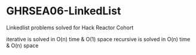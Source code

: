 # GHRSEA06-LinkedList
Linkedlist problems solved for Hack Reactor Cohort 

iterative is solved in O(n) time & O(1) space
recursive is solved in O(n) time & O(n) space